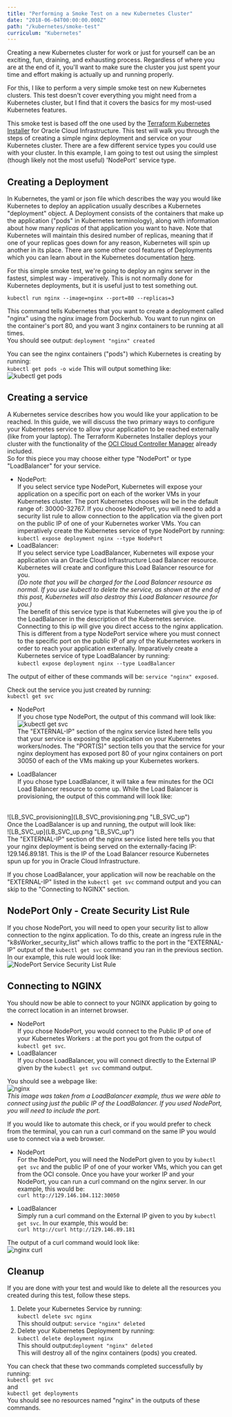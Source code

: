 ```yaml
---
title: "Performing a Smoke Test on a new Kubernetes Cluster"
date: "2018-06-04T00:00:00.000Z"
path: "/kubernetes/smoke-test"
curriculum: "Kubernetes"
---
```


Creating a new Kubernetes cluster for work or just for yourself can be an exciting, fun, draining, and exhausting process. Regardless of where you are at the end of it, you'll want to make sure the cluster you just spent your time and effort making is actually up and running properly.

For this, I like to perform a very simple smoke test on new Kubernetes clusters. This test doesn't cover everything you might need from a Kubernetes cluster, but I find that it covers the basics for my most-used Kubernetes features.

This smoke test is based off the one used by the [Terraform Kubernetes Installer](https://github.com/oracle/terraform-kubernetes-installer) for Oracle Cloud Infrastructure. This test will walk you through the steps of creating a simple nginx deployment and service on your Kubernetes cluster.  There are a few different service types you could use with your cluster. In this example, I am going to test out using the simplest (though likely not the most useful) 'NodePort' service type.

## Creating a Deployment
In Kubernetes, the yaml or json file which describes the way you would like Kubernetes to deploy an application usually describes a Kubernetes "deployment" object. A Deployment consists of the containers that make up the application ("pods" in Kubernetes terminology), along with information about how many *replicas* of that application you want to have.  Note that Kubernetes will maintain this desired number of replicas, meaning that if one of your replicas goes down for any reason, Kubernetes will spin up another in its place.  There are some other cool features of Deployments which you can learn about in the Kubernetes documentation [here](https://kubernetes.io/docs/concepts/workloads/controllers/deployment/).

For this simple smoke test, we're going to deploy an nginx server in the fastest, simplest way - imperatively.  This is not normally done for Kubernetes deployments, but it is useful just to test something out.

`kubectl run nginx --image=nginx --port=80 --replicas=3`

This command tells Kubernetes that you want to create a deployment called "nginx" using the nginx image from Dockerhub.  You want to run nginx on the container's port 80, and you want 3 nginx containers to be running at all times.<br/>
You should see output: `deployment "nginx" created`

You can see the nginx containers ("pods") which Kubernetes is creating by running:<br/>
`kubectl get pods -o wide`
This will output something like:<br/>
![kubectl get pods](kubectl_get_pods.png "kubectl get pods")<br/>

## Creating a service
A Kubernetes service describes how you would like your application to be reached. In this guide, we will discuss the two primary ways to configure your Kubernetes service to allow your application to be reached externally (like from your laptop).
The Terraform Kubernetes Installer deploys your cluster with the functionality of the [OCI Cloud Controller Manager](https://github.com/oracle/oci-cloud-controller-manager) already included. <br/>
So for this piece you may choose either type "NodePort" or type "LoadBalancer" for your service.
* NodePort:<br/>
If you select service type NodePort, Kubernetes will expose your application on a specific port on each of the worker VMs in your Kubernetes cluster. The port Kubernetes chooses will be in the default range of: 30000-32767. If you choose NodePort, you will need to add a security list rule to allow connection to the application via the given port on the public IP of one of your Kubernetes worker VMs. You can imperatively create the Kubernetes service of type NodePort by running:<br/>
`kubectl expose deployment nginx --type NodePort`<br/>
* LoadBalancer:<br/>
If you select service type LoadBalancer, Kubernetes will expose your application via an Oracle Cloud Infrastructure Load Balancer resource.  Kubernetes will create and configure this Load Balancer resource for you.<br/> *(Do note that you will be charged for the Load Balancer resource as normal.  If you use kubectl to delete the service, as shown at the end of this post, Kubernetes will also destroy this Load Balancer resource for you.)*<br/>  The benefit of this service type is that Kubernetes will give you the ip of the LoadBalancer in the description of the Kubernetes service. Connecting to this ip will give you direct access to the nginx application. This is different from a type NodePort service where you must connect to the specific port on the public IP of any of the Kubernetes workers in order to reach your application externally. Imparatively create a Kubernetes service of type LoadBalancer by running:<br/>
`kubectl expose deployment nginx --type LoadBalancer`<br/>

The output of either of these commands will be: `service "nginx" exposed`.

Check out the service you just created by running:<br/>
`kubectl get svc`<br/>

* NodePort<br/>
If you chose type NodePort, the output of this command will look like: <br/>
![kubectl get svc](kubectl_get_svc_nodeport.png "nginx curl")<br/>
The "EXTERNAL-IP" section of the nginx service listed here tells you that your service is exposing the application on your Kubernetes workers/nodes. The "PORT(S)" section tells you that the service for your nginx deployment has exposed port 80 of your nginx containers on port 30050 of each of the VMs making up your Kubernetes workers.


* LoadBalancer<br/>
If you chose type LoadBalancer, it will take a few minutes for the OCI Load Balancer resource to come up. While the Load Balancer is provisioning, the output of this command will look like:
 <br/>
 ![LB_SVC_provisioning](LB_SVC_provisioning.png "LB_SVC_up") <br/>
 Once the LoadBalancer is up and running, the output will look like:<br/>
 ![LB_SVC_up](LB_SVC_up.png "LB_SVC_up")<br/>
 The "EXTERNAL-IP" section of the nginx service listed here tells you that your nginx deployment is being served on the externally-facing IP: 129.146.89.181. This is the IP of the Load Balancer resource Kubernetes spun up for you in Oracle Cloud Infrastructure.


 If you chose LoadBalancer, your application will now be reachable on the "EXTERNAL-IP" listed in the `kubectl get svc` command output and you can skip to the "Connecting to NGINX" section.<br/>

 ## NodePort Only - Create Security List Rule

If you chose NodePort, you will need to open your security list to allow connection to the nginx application.
To do this, create an ingress rule in the "k8sWorker_security_list" which allows traffic to the port in the "EXTERNAL-IP" output of the `kubectl get svc` command you ran in the previous section. In our example, this rule would look like:<br/>
![NodePort Service Security List Rule](svc_sec_rule.png "NodePort Service Security List Rule")<br/>


## Connecting to NGINX
You should now be able to connect to your NGINX application by going to the correct location in an internet browser.
* NodePort<br/>
If you chose NodePort, you would connect to the Public IP of one of your Kubernetes Workers : at the port you got from the output of `kubectl get svc`.
* LoadBalancer<br/>
If you chose LoadBalancer, you will connect directly to the External IP given by the `kubectl get svc` command output.

You should see a webpage like:<br/>
![nginx](nginx.png "nginx welcome")<br/>
*This image was taken from a LoadBalancer example, thus we were able to connect using just the public IP of the LoadBalancer. If you used NodePort, you will need to include the port.*

If you would like to automate this check, or if you would prefer to check from the terminal, you can run a curl command on the same IP you would use to connect via a web browser.<br/>
* NodePort<br/>
For the NodePort, you will need the NodePort given to you by `kubectl get svc` and the public IP of one of your worker VMs, which you can get from the OCI console.
Once you have your worker IP and your NodePort, you can run a curl command on the nginx server. In our example, this would be:<br/>
`curl http://129.146.104.112:30050`<br/>

* LoadBalancer<br/>
Simply run a curl command on the External IP given to you by `kubectl get svc`. In our example, this would be:<br/>
`curl http://curl http://129.146.89.181`<br/>

The output of a curl command would look like:<br/>
![nginx curl](nginx_curl.png "nginx curl")<br/>

## Cleanup
If you are done with your test and would like to delete all the resources you created during this test, follow these steps.
1. Delete your Kubernetes Service by running:<br/>
`kubectl delete svc nginx`<br/>
This should output: `service "nginx" deleted`<br/>
2. Delete your Kubernetes Deployment by running:<br/>
`kubectl delete deployment nginx`<br/>
This should output:`deployment "nginx" deleted`<br/>
This will destroy all of the nginx containers (pods) you created.<br/>

You can check that these two commands completed successfully by running:<br/>
`kubectl get svc`<br/>
and<br/>
`kubectl get deployments`<br/>
You should see no resources named "nginx" in the outputs of these commands.

